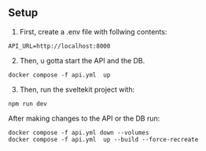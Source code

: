 ## Setup
1. First, create a .env file with follwing contents:
```
API_URL=http://localhost:8000
```
2. Then, u gotta start the API and the DB. 

```
docker compose -f api.yml  up 
```
3. Then, run the sveltekit project with:
```
npm run dev
```

After making changes to the API or the DB run:
```
docker compose -f api.yml down --volumes
docker compose -f api.yml  up --build --force-recreate
```
